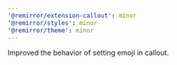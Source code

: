 ```yaml
---
'@remirror/extension-callout': minor
'@remirror/styles': minor
'@remirror/theme': minor
---
```


Improved the behavior of setting emoji in callout.

